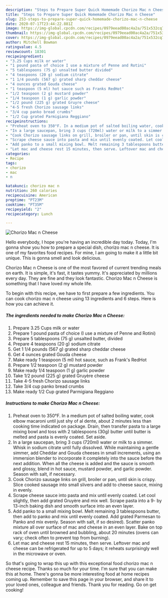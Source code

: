 ```yaml
---
description: "Steps to Prepare Super Quick Homemade Chorizo Mac n Cheese"
title: "Steps to Prepare Super Quick Homemade Chorizo Mac n Cheese"
slug: 253-steps-to-prepare-super-quick-homemade-chorizo-mac-n-cheese
date: 2020-07-17T23:44:22.881Z
image: https://img-global.cpcdn.com/recipes/0979eead00ac4a2a/751x532cq70/chorizo-mac-n-cheese-recipe-main-photo.jpg
thumbnail: https://img-global.cpcdn.com/recipes/0979eead00ac4a2a/751x532cq70/chorizo-mac-n-cheese-recipe-main-photo.jpg
cover: https://img-global.cpcdn.com/recipes/0979eead00ac4a2a/751x532cq70/chorizo-mac-n-cheese-recipe-main-photo.jpg
author: Mitchell Bowman
ratingvalue: 4.5
reviewcount: 18301
recipeingredient:
- "3.25 Cups milk or water"
- "1 pound pasta of choice I use a mixture of Penne and Rotini"
- "5 tablespoons (75 g) unsalted butter divided"
- "4 teaspoons (20 g) sodium citrate"
- "1 1/4 pounds (567 g) grated sharp cheddar cheese"
- "4 ounces grated Gouda cheese"
- "1 teaspoon (5 ml) hot sauce such as Franks RedHot"
- "1/2 teaspoon (2 g) mustard powder"
- "1/4 teaspoon (1 g) garlic powder"
- "1/2 pound (225 g) grated Gruyre cheese"
- "4-5 fresh Chorizo sausage links"
- "3/4 cup panko bread crumbs"
- "1/2 Cup grated Parmigiana Reggiano"
recipeinstructions:
- "Preheat oven to 350°F. In a medium pot of salted boiling water, cook elbow macaroni until just shy of al dente, about 2 minutes less than cooking time indicated on package. Drain, then transfer pasta to a large mixing bowl and toss with 2 tablespoons (30g) butter until butter is melted and pasta is evenly coated. Set aside."
- "In a large saucepan, bring 3 cups (720ml) water or milk to a simmer. Whisk in sodium citrate until fully dissolved. While maintaining a gentle simmer, add Cheddar and Gouda cheeses in small increments, using an immersion blender to incorporate it completely into the sauce before the next addition. When all the cheese is added and the sauce is smooth and glossy, blend in hot sauce, mustard powder, and garlic powder. Season with salt, if necessary."
- "Cook Chorizo sausage links on grill, broiler or pan, until skin is crispy. Slice cooked sausage into small slivers and add to cheese sauce, mixing in evenly."
- "Scrape cheese sauce into pasta and mix until evenly coated. Let cool slightly, then add grated Gruyère and mix well. Scrape pasta into a 9- by 13-inch baking dish and smooth surface into an even layer."
- "Add panko to a small mixing bowl. Melt remaining 3 tablespoons butter, then add to panko and mix until evenly coated. Add grated Parmesan to Panko and mix evenly. Season with salt, if so desired). Scatter panko mixture all over surface of mac and cheese in an even layer. Bake on top rack of oven until browned and bubbling, about 20 minutes (ovens can vary; check often to prevent top from burning)."
- "Let mac and cheese rest 15 minutes, then serve. Leftover mac and cheese can be refrigerated for up to 5 days; it reheats surprisingly well in the microwave or oven."
categories:
- Recipe
tags:
- chorizo
- mac
- n

katakunci: chorizo mac n 
nutrition: 260 calories
recipecuisine: American
preptime: "PT23M"
cooktime: "PT35M"
recipeyield: "2"
recipecategory: Lunch

---
```



![Chorizo Mac n Cheese](https://img-global.cpcdn.com/recipes/0979eead00ac4a2a/751x532cq70/chorizo-mac-n-cheese-recipe-main-photo.jpg)

Hello everybody, I hope you're having an incredible day today. Today, I'm gonna show you how to prepare a special dish, chorizo mac n cheese. It is one of my favorites food recipes. For mine, I am going to make it a little bit unique. This is gonna smell and look delicious.



Chorizo Mac n Cheese is one of the most favored of current trending meals on earth. It is simple, it's fast, it tastes yummy. It's appreciated by millions every day. They are fine and they look fantastic. Chorizo Mac n Cheese is something that I have loved my whole life.


To begin with this recipe, we have to first prepare a few ingredients. You can cook chorizo mac n cheese using 13 ingredients and 6 steps. Here is how you can achieve it.

<!--inarticleads1-->

##### The ingredients needed to make Chorizo Mac n Cheese:

1. Prepare 3.25 Cups milk or water
1. Prepare 1 pound pasta of choice (I use a mixture of Penne and Rotini)
1. Prepare 5 tablespoons (75 g) unsalted butter, divided
1. Prepare 4 teaspoons (20 g) sodium citrate
1. Get 1 1/4 pounds (567 g) grated sharp cheddar cheese
1. Get 4 ounces grated Gouda cheese
1. Make ready 1 teaspoon (5 ml) hot sauce, such as Frank&#39;s RedHot
1. Prepare 1/2 teaspoon (2 g) mustard powder
1. Make ready 1/4 teaspoon (1 g) garlic powder
1. Take 1/2 pound (225 g) grated Gruyère cheese
1. Take 4-5 fresh Chorizo sausage links
1. Take 3/4 cup panko bread crumbs
1. Make ready 1/2 Cup grated Parmigiana Reggiano




<!--inarticleads2-->

##### Instructions to make Chorizo Mac n Cheese:

1. Preheat oven to 350°F. In a medium pot of salted boiling water, cook elbow macaroni until just shy of al dente, about 2 minutes less than cooking time indicated on package. Drain, then transfer pasta to a large mixing bowl and toss with 2 tablespoons (30g) butter until butter is melted and pasta is evenly coated. Set aside.
1. In a large saucepan, bring 3 cups (720ml) water or milk to a simmer. Whisk in sodium citrate until fully dissolved. While maintaining a gentle simmer, add Cheddar and Gouda cheeses in small increments, using an immersion blender to incorporate it completely into the sauce before the next addition. When all the cheese is added and the sauce is smooth and glossy, blend in hot sauce, mustard powder, and garlic powder. Season with salt, if necessary.
1. Cook Chorizo sausage links on grill, broiler or pan, until skin is crispy. Slice cooked sausage into small slivers and add to cheese sauce, mixing in evenly.
1. Scrape cheese sauce into pasta and mix until evenly coated. Let cool slightly, then add grated Gruyère and mix well. Scrape pasta into a 9- by 13-inch baking dish and smooth surface into an even layer.
1. Add panko to a small mixing bowl. Melt remaining 3 tablespoons butter, then add to panko and mix until evenly coated. Add grated Parmesan to Panko and mix evenly. Season with salt, if so desired). Scatter panko mixture all over surface of mac and cheese in an even layer. Bake on top rack of oven until browned and bubbling, about 20 minutes (ovens can vary; check often to prevent top from burning).
1. Let mac and cheese rest 15 minutes, then serve. Leftover mac and cheese can be refrigerated for up to 5 days; it reheats surprisingly well in the microwave or oven.




So that's going to wrap this up with this exceptional food chorizo mac n cheese recipe. Thanks so much for your time. I'm sure that you can make this at home. There's gonna be more interesting food at home recipes coming up. Remember to save this page in your browser, and share it to your loved ones, colleague and friends. Thank you for reading. Go on get cooking!

